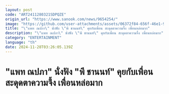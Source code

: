 ```yaml
---
layout: post
code: "ART2411280321SDPQZE"
origin_url: "https://www.sanook.com/news/9654254/"
image: "https://github.com/user-attachments/assets/06372f84-656f-46e1-9bf6-1e26499c0dc9"
title: "\"แพท ณปภา\" นั่งฟัง \"พี ชานนท์\" คุยกับเพื่อน สะดุดตาความจึ้ง เพื่อนหล่อมาก"
description: "\"แพท ณปภา\" นั่งฟัง \"พี ชานนท์\" คุยกับเพื่อน สะดุดตาความจึ้ง เพื่อนหล่อมาก"
category: "ENTERTAINMENT"
language: "th"
date: 2024-11-28T03:26:05.139Z
---
```


# "แพท ณปภา" นั่งฟัง "พี ชานนท์" คุยกับเพื่อน สะดุดตาความจึ้ง เพื่อนหล่อมาก